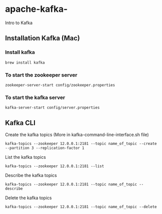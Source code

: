 # apache-kafka-
Intro to Kafka
## Installation Kafka (Mac)

### Install kafka 
```
brew install kafka 
```
### To start the zookeeper server
```
zookeeper-server-start config/zookeeper.properties
```
### To start the kafka server
```
kafka-server-start config/server.properties
```


## Kafka CLI

Create the kafka topics (More in kafka-command-line-interface.sh file)
```
kafka-topics --zookeeper 12.0.0.1:2181 --topic name_of_topic --create --partition 3 --replication-factor 1
```

List the kafka topics
```
kafka-topics --zookeeper 12.0.0.1:2181 --list
```

Describe the kafka topics
```
kafka-topics --zookeeper 12.0.0.1:2181 --topic name_of_topic --describe
```

Delete the kafka topics
```
kafka-topics --zookeeper 12.0.0.1:2181 --topic name_of_topic --delete
```